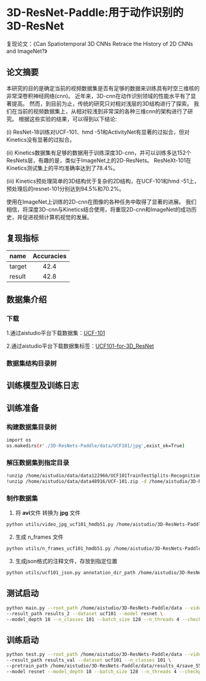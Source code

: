 # 3D-ResNet-Paddle:用于动作识别的3D-ResNet

复现论文：《Can Spatiotemporal 3D CNNs Retrace the History of 2D CNNs and ImageNet?》


## 论文摘要

本研究的目的是确定当前的视频数据集是否有足够的数据来训练具有时空三维核的非常深卷积神经网络(cnn)。
近年来，3D-cnn在动作识别领域的性能水平有了显著提高。
然而，到目前为止，传统的研究只对相对浅层的3D结构进行了探索。
我们在当前的视频数据集上，从相对较浅到非常深的各种三维cnn的架构进行了研究。
根据这些实验的结果，可以得到以下结论:

(i) ResNet-18训练对UCF-101、hmd -51和ActivityNet有显著的过拟合，但对Kinetics没有显著的过拟合。

(ii) Kinetics数据集有足够的数据用于训练深度3D-cnn，并可以训练多达152个ResNets层，有趣的是，类似于ImageNet上的2D-ResNets。
ResNeXt-101在Kinetics测试集上的平均准确率达到了78.4%。

(iii) Kinetics预处理简单的3D结构优于复杂的2D结构，在UCF-101和hmd -51上，预处理后的resnet-101分别达到94.5%和70.2%。

使用在ImageNet上训练的2D-cnn在图像的各种任务中取得了显著的进展。
我们相信，将深度3D-cnn与Kinetics结合使用，将重现2D-cnn和ImageNet的成功历史，并促进视频计算机视觉的发展。

## 复现指标

| name                 | Accuracies |
|:---------------------|:----------:|
| target               |    42.4    |
| result               |    42.8    |



## 数据集介绍

###  下载

1.通过aistudio平台下载数据集：[UCF-101](https://aistudio.baidu.com/aistudio/datasetdetail/48916)

2.通过aistudio平台下载数据集标签：[UCF101-for-3D_ResNet](https://aistudio.baidu.com/aistudio/datasetdetail/122966)

### 数据集结构目录树

## 训练模型及训练日志

## 训练准备
### 构建数据集目录树

```bash
import os
os.makedirs(r'./3D-ResNets-Paddle/data/UCF101/jpg',exist_ok=True)
```

### 解压数据集到指定目录

```bash
!unzip /home/aistudio/data/data122966/UCF101TrainTestSplits-RecognitionTask.zip -d /home/aistudio/3D-ResNets-Paddle/data
!unzip /home/aistudio/data/data48916/UCF-101.zip -d /home/aistudio/3D-ResNets-Paddle/data
```

### 制作数据集

1. 将 **avi**文件 转换为 **jpg** 文件
```bash
python utils/video_jpg_ucf101_hmdb51.py /home/aistudio/3D-ResNets-Paddle/data/UCF-101 /home/aistudio/3D-ResNets-Paddle/data/UCF101/jpg
```
2. 生成 n_frames 文件
```bash
python utils/n_frames_ucf101_hmdb51.py /home/aistudio/3D-ResNets-Paddle/data/UCF101/jpg
```
3. 生成json格式的注释文件，存放到指定位置
```bash
python utils/ucf101_json.py annotation_dir_path /home/aistudio/3D-ResNets-Paddle/data/UCF101TrainTestSplits-RecognitionTask/ucfTrainTestlist /home/aistudio/3D-ResNets-Paddle/data/UCF101
```


## 测试启动

```bash
python main.py --root_path /home/aistudio/3D-ResNets-Paddle/data --video_path UCF101/jpg --annotation_path UCF101/ucf101_01.json \
--result_path results_2 --dataset ucf101 --model resnet \
--model_depth 18 --n_classes 101 --batch_size 128 --n_threads 4 --checkpoint 5 --std_norm
```

## 训练启动

```bash
python test.py --root_path /home/aistudio/3D-ResNets-Paddle/data --video_path UCF101/jpg --annotation_path UCF101/ucf101_01.json \
--result_path results_val --dataset ucf101 --n_classes 101 \
--pretrain_path /home/aistudio/3D-ResNets-Paddle/data/results_4/save_55.pdparams \
--model resnet --model_depth 18 --batch_size 128 --n_threads 4 --checkpoint 5
```
